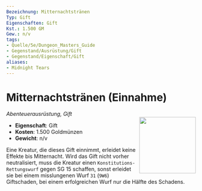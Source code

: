 ```yaml
---
Bezeichnung: Mitternachtstränen
Typ: Gift
Eigenschaften: Gift
Kst.: 1.500 GM
Gew.: n/v
tags:
- Quelle/5e/Dungeon_Masters_Guide
- Gegenstand/Ausrüstung/Gift
- Gegenstand/Eigenschaft/Gift
aliases:
- Midnight Tears
---
```

# Mitternachtstränen (Einnahme)
*Abenteuerausrüstung, Gift*  
<img src="Symbolik/Gegenstände.webp" align="right" width="150">

- **Eigenschaft**: Gift
- **Kosten**: 1.500 Goldmünzen
- **Gewicht**: n/v

Eine Kreatur, die dieses Gift einnimmt, erleidet keine Effekte bis Mitternacht. Wird das Gift nicht vorher neutralisiert, muss die Kreatur einen `Konstitutions-Rettungswurf` gegen SG 15 schaffen, sonst erleidet sie bei einem misslungenen Wurf `31` (`9W6`) Giftschaden, bei einem erfolgreichen Wurf nur die Hälfte des Schadens.